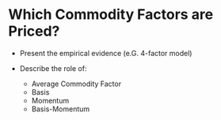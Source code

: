 # Which Commodity Factors are Priced?

- Present the empirical evidence (e.G. 4-factor model)

- Describe the role of:
    - Average Commodity Factor
    - Basis
    - Momentum
    - Basis-Momentum